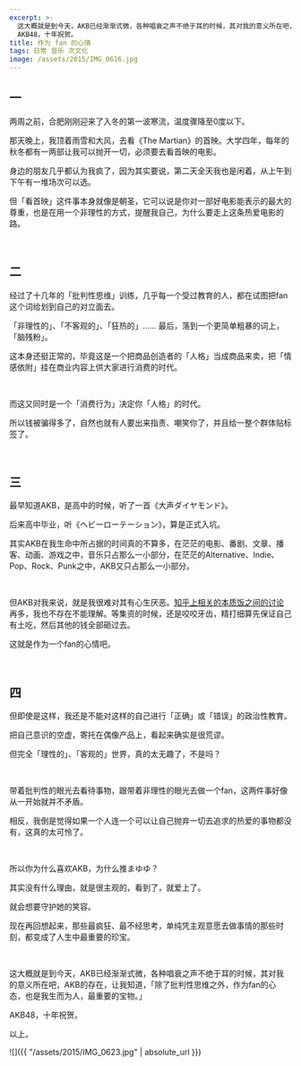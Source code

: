 ```yaml
---
excerpt: >-
  这大概就是到今天，AKB已经渐渐式微，各种唱衰之声不绝于耳的时候，其对我的意义所在吧，AKB的存在，让我知道，「除了批判性思维之外，作为fan的心态，也是我生而为人，最重要的宝物。」<br>
  AKB48，十年祝贺。
title: 作为 fan 的心情
tags: 日常 音乐 次文化
image: /assets/2015/IMG_0616.jpg
---
```


## 一

两周之前，合肥刚刚迎来了入冬的第一波寒流，温度骤降至0度以下。

那天晚上，我顶着雨雪和大风，去看《The Martian》的首映。大学四年，每年的秋冬都有一两部让我可以抛开一切，必须要去看首映的电影。

身边的朋友几乎都认为我疯了，因为其实要说，第二天全天我也是闲着，从上午到下午有一堆场次可以选。

但「看首映」这件事本身就像是朝圣，它可以说是你对一部好电影能表示的最大的尊重，也是在用一个非理性的方式，提醒我自己，为什么要走上这条热爱电影的路。

<br>

## 二

经过了十几年的「批判性思维」训练，几乎每一个受过教育的人，都在试图把fan这个词给划到自己的对立面去。

「非理性的」、「不客观的」、「狂热的」…… 最后，落到一个更简单粗暴的词上，「脑残粉」。

这本身还挺正常的，毕竟这是一个把商品创造者的「人格」当成商品来卖，把「情感依附」挂在商业内容上供大家进行消费的时代。

<br>

而这又同时是一个「消费行为」决定你「人格」的时代。

所以钱被骗得多了，自然也就有人要出来指责、嘲笑你了，并且给一整个群体贴标签了。

<br>

## 三

最早知道AKB，是高中的时候，听了一首《大声ダイヤモンド》。

后来高中毕业，听《ヘビーローテーション》，算是正式入坑。

其实AKB在我生命中所占据的时间真的不算多，在茫茫的电影、番剧、文章、播客、动画、游戏之中，音乐只占那么一小部分，在茫茫的Alternative、Indie、Pop、Rock、Punk之中，AKB又只占那么一小部分。

<br>

但AKB对我来说，就是我很难对其有心生厌恶。[知乎上相关的本质饭之间的讨论](https://www.zhihu.com/question/27714992)再多，我也不存在不能理解。等集资的时候，还是咬咬牙齿，精打细算先保证自己有土吃，然后其他的钱全部砸过去。

这就是作为一个fan的心情吧。

<br>

## 四

但即使是这样，我还是不能对这样的自己进行「正确」或「错误」的政治性教育。

把自己意识的空虚，寄托在偶像产品上，看起来确实是很荒谬。

但完全「理性的」、「客观的」世界，真的太无趣了，不是吗？

<br>

带着批判性的眼光去看待事物，跟带着非理性的眼光去做一个fan，这两件事好像从一开始就并不矛盾。

相反，我倒是觉得如果一个人连一个可以让自己抛弃一切去追求的热爱的事物都没有，这真的太可怜了。

<br>

所以你为什么喜欢AKB，为什么推まゆゆ？

其实没有什么理由，就是很主观的，看到了，就爱上了。

就会想要守护她的笑容。

现在再回想起来，那些最疯狂、最不经思考，单纯凭主观意愿去做事情的那些时刻，都变成了人生中最重要的珍宝。

<br>

这大概就是到今天，AKB已经渐渐式微，各种唱衰之声不绝于耳的时候，其对我的意义所在吧，AKB的存在，让我知道，「除了批判性思维之外，作为fan的心态，也是我生而为人，最重要的宝物。」

AKB48，十年祝贺。

以上。

![]({{ "/assets/2015/IMG_0623.jpg" | absolute_url }})
